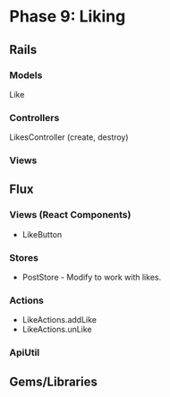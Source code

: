 # Phase 9: Liking

## Rails
### Models
Like

### Controllers
LikesController (create, destroy)

### Views

## Flux
### Views (React Components)
* LikeButton

### Stores
* PostStore - Modify to work with likes.

### Actions
* LikeActions.addLike
* LikeActions.unLike

### ApiUtil

## Gems/Libraries
